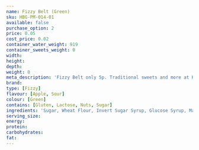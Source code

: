 ```yaml
---
name: Fizzy Belt (Green)
sku: HBG-PM-014-01
available: false
purchase_option: 2
price: 0.05
cost_price: 0.02
container_water_weight: 919
container_sweets_weight: 0
width: 
height: 
depth: 
weight: 0
meta_description: 'Fizzy Belt only 5p. Traditional sweets and more at Humbugs Confectionery Store. Specialists in satisfying your sweet tooth!'
brand: 
type: [Fizzy]
flavour: [Apple, Sour]
colour: [Green]
contains: [Gluten, Lactose, Nuts, Sugar]
ingredients: 'Sugar, Wheat Flour, Invert Sugar Syrup, Glucose Syrup, Malic Acid, Citric Acid, Vegetable Fat, Acidity Regulator (Sodium Lactate), Salt, Flavourings, Emulsifier (Mono and Di-Gylcerides of Fatty Acids), Preservative (Potassium Sorbate), Colours (Quinoline Yellow, Brilliant Blue Fcf)'
serving_size: 
energy: 
protein: 
carbohydrates: 
fat: 
---
```

